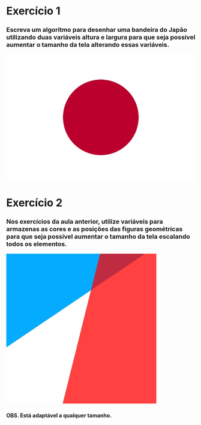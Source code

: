# Exercício 1
### Escreva um algoritmo para desenhar uma bandeira do Japão utilizando duas variáveis altura e largura para que seja possível aumentar o tamanho da tela alterando essas variáveis.
<img src="Exercicio_1/Exercicio_1.jpg">

# Exercício 2
### Nos exercícios da aula anterior, utilize variáveis para armazenas as cores e as posições das figuras geométricas para que seja possível aumentar o tamanho da tela escalando todos os elementos.
<img src="Exercicio_2/Exercicio_2.jpg">

#### OBS. Está adaptável a qualquer tamanho.
